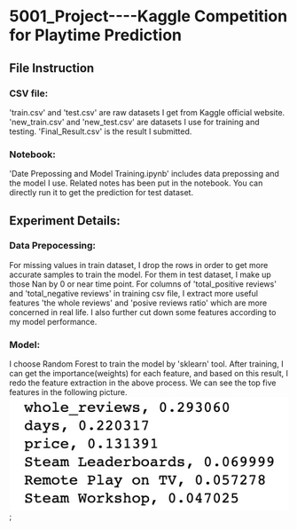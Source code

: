 # 5001_Project----Kaggle Competition for Playtime Prediction

## File Instruction
### CSV file:
'train.csv' and 'test.csv' are raw datasets I get from Kaggle official website.
'new_train.csv' and 'new_test.csv' are datasets I use for training and testing.
'Final_Result.csv' is the result I submitted.
### Notebook:
'Date Prepossing and Model Training.ipynb' includes data prepossing and the model I use. Related notes has been put in the notebook. You can directly run it to get the prediction for test dataset.

## Experiment Details:
### Data Prepocessing:
For missing values in train dataset, I drop the rows in order to get more accurate samples to train the model. For them in test dataset, I make up those Nan by 0 or near time point. 
For columns of 'total_positive reviews' and 'total_negative reviews' in training csv file, I extract more useful features 'the whole reviews' and 'posive reviews ratio' which are more concerned in real life. 
I also further cut down some features according to my model performance.
### Model:
I choose Random Forest to train the model by 'sklearn' tool. After training, I can get the importance(weights) for each feature, and based on this result, I redo the feature extraction in the above process. We can see the top  five features in the following picture.
![result](top_features.jpg);



